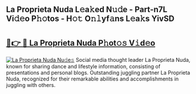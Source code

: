 ## La Proprieta Nuda L𝚎a𝚔ed N𝚞𝚍e - Part-n7L Vi𝚍𝚎o P𝚑𝚘tos - H𝚘𝚝 O𝚗𝚕yf𝚊ns L𝚎a𝚔s YivSD

# <h2><a href="http://kf242w0.oniu.top/?m=La+Proprieta+Nuda">🔗👉 🔴 La Proprieta Nuda P𝚑ot𝚘𝚜 V𝚒d𝚎o</a></h2>

[![La Proprieta Nuda Nu𝚍e𝚜](https://i.imgur.com/0qMVB7G.gif)](http://kf242w0.oniu.top/?m=La+Proprieta+Nuda)
Social media thought leader La Proprieta Nuda, known for sharing dance and lifestyle information, consisting of presentations and personal blogs. Outstanding juggling partner La Proprieta Nuda, recognized for their remarkable abilities and accomplishments in juggling with others.  

